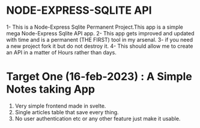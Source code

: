 


NODE-EXPRESS-SQLITE API
========================
1- This is a Node-Express Sqlite Permanent Project.This app is a simple mega Node-Express Sqlite API app.
2- This app gets improved and updated with time and is a permanent (THE FIRST) tool in my arsenal. 
3- if you need a new project fork it but do not destroy it.
4- This should allow me to create an API in a matter of Hours rather than days.

Target One (16-feb-2023) : A Simple Notes taking App
================================================================

1. Very simple frontend made in svelte.
2. Single articles table that save every thing.
3. No user authentication etc or any other feature just make it usable.